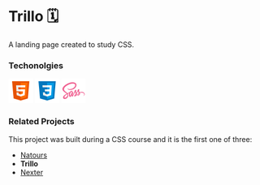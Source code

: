 # Trillo 🗓️

A landing page created to study CSS.

### Techonolgies

![HTML](.markdown/html.png "HTML")
![CSS](.markdown/css.png "CSS")
![SASS](.markdown/sass.png "SASS")

### Related Projects

This project was built during a CSS course and it is the first one of three:

- [Natours](https://github.com/rodrigo-orlandini/natours)
- **Trillo**
- [Nexter](https://github.com/rodrigo-orlandini/nexter)
